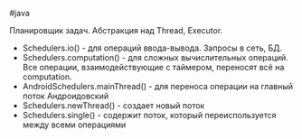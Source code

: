 #java 

Планировщик задач. Абстракция над Thread, Executor.

- Schedulers.io() - для операций ввода-вывода. Запросы в сеть, БД.
- Schedulers.computation() - для сложных вычислительных операций. Все операции, взаимодействующие с таймером, переносят всё на computation.
- AndroidSchedulers.mainThread() - для переноса операции на главный поток Андроидовский
- Schedulers.newThread() - создает новый поток
- Schedulers.single() - содержит поток, который переиспользуется между всеми операциями